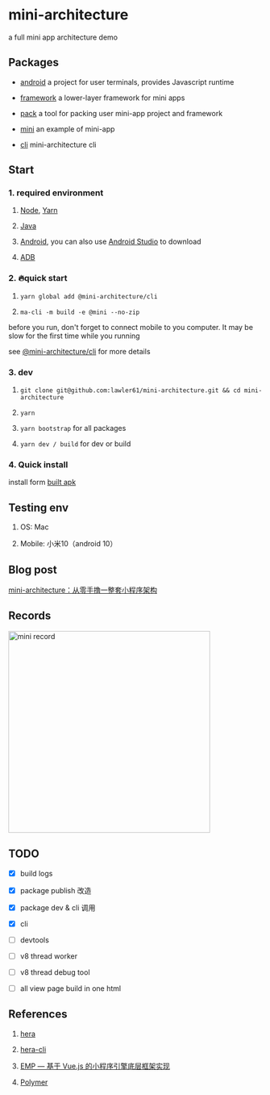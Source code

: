 # mini-architecture

a full mini app architecture demo

## Packages

- [android](https://github.com/lawler61/mini-architecture/tree/master/android) a project for user terminals, provides Javascript runtime

- [framework](https://github.com/lawler61/mini-architecture/tree/master/framework) a lower-layer framework for mini apps

- [pack](https://github.com/lawler61/mini-architecture/tree/master/pack) a tool for packing user mini-app project and framework

- [mini](https://github.com/lawler61/mini-architecture/tree/master/mini) an example of mini-app

- [cli](https://github.com/lawler61/mini-architecture/tree/master/cli) mini-architecture cli

## Start

### 1. required environment

1. [Node](https://nodejs.org/zh-cn/), [Yarn](https://yarn.bootcss.com/)

2. [Java](https://www.oracle.com/cn/java/technologies/javase/javase-jdk8-downloads.html)

3. [Android](https://developer.android.com/studio/releases/platform-tools), you can also use [Android Studio](https://developer.android.com/studio/?hl=zh-cn) to download

4. [ADB](https://developer.android.com/studio/command-line/adb?hl=zh-cn)

### 2. 🔥quick start

1. `yarn global add @mini-architecture/cli`

2. `ma-cli -m build -e @mini --no-zip`

before you run, don't forget to connect mobile to you computer. It may be slow for the first time while you running

see [@mini-architecture/cli](https://github.com/lawler61/mini-architecture/tree/master/cli) for more details

### 3. dev

1. `git clone git@github.com:lawler61/mini-architecture.git && cd mini-architecture`

2. `yarn`

3. `yarn bootstrap` for all packages

4. `yarn dev / build` for dev or build

### 4. Quick install

install form [built apk](./mini-demo.apk)

## Testing env

1. OS: Mac

2. Mobile: 小米10（android 10）

## Blog post

[mini-architecture：从零手撸一整套小程序架构](https://github.com/lawler61/blog/blob/master/js/mini-architecture/index.md)

## Records

<image src="./record.gif" width=400 alt="mini record" />

## TODO

- [x] build logs

- [x] package publish 改造

- [x] package dev & cli 调用

- [x] cli

- [ ] devtools

- [ ] v8 thread worker

- [ ] v8 thread debug tool

- [ ] all view page build in one html

## References

1. [hera](https://github.com/weidian-inc/hera)

2. [hera-cli](https://github.com/weidian-inc/hera-cli)

3. [EMP — 基于 Vue.js 的小程序引擎底层框架实现](https://zhaomenghuan.js.org/blog/what-is-emp.html)

4. [Polymer](https://polymer-library.polymer-project.org/3.0/docs/about_30)
